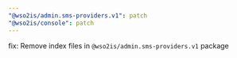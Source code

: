```yaml
---
"@wso2is/admin.sms-providers.v1": patch
"@wso2is/console": patch
---
```


fix: Remove index files in `@wso2is/admin.sms-providers.v1` package
